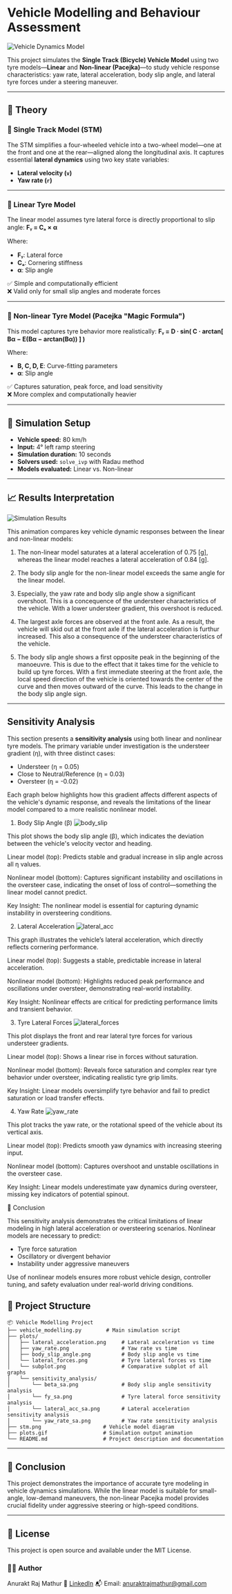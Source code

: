 # Vehicle Modelling and Behaviour Assessment

![Vehicle Dynamics Model](stm.png)

This project simulates the **Single Track (Bicycle) Vehicle Model** using two tyre models—**Linear** and **Non-linear (Pacejka)**—to study vehicle response characteristics: yaw rate, lateral acceleration, body slip angle, and lateral tyre forces under a steering maneuver.

---

## 🚗 Theory

### 🔹 Single Track Model (STM)

The STM simplifies a four-wheeled vehicle into a two-wheel model—one at the front and one at the rear—aligned along the longitudinal axis. It captures essential **lateral dynamics** using two key state variables:
- **Lateral velocity (`v`)**
- **Yaw rate (`r`)**

---

### 🔸 Linear Tyre Model

The linear model assumes tyre lateral force is directly proportional to slip angle:
**Fᵧ = Cₐ × α**

Where:
- **Fᵧ**: Lateral force  
- **Cₐ**: Cornering stiffness  
- **α**: Slip angle

✅ Simple and computationally efficient  
❌ Valid only for small slip angles and moderate forces

---

### 🔸 Non-linear Tyre Model (Pacejka "Magic Formula")

This model captures tyre behavior more realistically:
**Fᵧ = D · sin( C · arctan[ Bα − E(Bα − arctan(Bα)) ] )**

Where:
- **B, C, D, E**: Curve-fitting parameters  
- **α**: Slip angle

✅ Captures saturation, peak force, and load sensitivity  
❌ More complex and computationally heavier

---

## 🧪 Simulation Setup

- **Vehicle speed:** 80 km/h  
- **Input:** 4° left ramp steering  
- **Simulation duration:** 10 seconds  
- **Solvers used:** `solve_ivp` with Radau method  
- **Models evaluated:** Linear vs. Non-linear

---

## 📈 Results Interpretation

![Simulation Results](plots.gif)

This animation compares key vehicle dynamic responses between the linear and non-linear models:

1. The non-linear model saturates at a lateral acceleration of 0.75 [g], whereas the linear model reaches a lateral acceleration of 0.84 [g].

2. The body slip angle for the non-linear model exceeds the same angle for the linear model.

3. Especially, the yaw rate and body slip angle show a significant overshoot. This is a concequence of the understeer characteristics of the vehicle. With a lower understeer gradient, this overshoot is reduced.

4. The largest axle forces are observed at the front axle. As a result, the vehicle will skid out at the front axle if the lateral acceleration is furthur increased. This also a consequence of the understeer characteristics of the vehicle.

5. The body slip angle shows a first opposite peak in the beginning of the manoeuvre. This is due to the effect that it takes time for the vehicle to build up tyre forces. With a first immediate steering at the front axle, the local speed direction of the vehicle is oriented towards the center of the curve and then moves outward of the curve. This leads to the change in the body slip angle sign.

---

## Sensitivity Analysis
This section presents a **sensitivity analysis** using both linear and nonlinear tyre models. The primary variable under investigation is the understeer gradient (η), with three distinct cases:

- Understeer (η = 0.05)
- Close to Neutral/Reference (η = 0.03)
- Oversteer (η = -0.02)

Each graph below highlights how this gradient affects different aspects of the vehicle's dynamic response, and reveals the limitations of the linear model compared to a more realistic nonlinear model.

1. Body Slip Angle (β)
![body_slip](./Plots/sensitivity_analysis/beta_sa.png)

This plot shows the body slip angle (β), which indicates the deviation between the vehicle's velocity vector and heading.

Linear model (top): Predicts stable and gradual increase in slip angle across all η values.

Nonlinear model (bottom): Captures significant instability and oscillations in the oversteer case, indicating the onset of loss of control—something the linear model cannot predict.

Key Insight: The nonlinear model is essential for capturing dynamic instability in oversteering conditions.

2. Lateral Acceleration 
![lateral_acc](./Plots/sensitivity_analysis/lateral_acc_sa.png)

This graph illustrates the vehicle’s lateral acceleration, which directly reflects cornering performance.

Linear model (top): Suggests a stable, predictable increase in lateral acceleration.

Nonlinear model (bottom): Highlights reduced peak performance and oscillations under oversteer, demonstrating real-world instability.

Key Insight: Nonlinear effects are critical for predicting performance limits and transient behavior.

3. Tyre Lateral Forces
![lateral_forces](/Plots/sensitivity_analysis/lateral_acc_sa.png)

This plot displays the front and rear lateral tyre forces for various understeer gradients.

Linear model (top): Shows a linear rise in forces without saturation.

Nonlinear model (bottom): Reveals force saturation and complex rear tyre behavior under oversteer, indicating realistic tyre grip limits.

Key Insight: Linear models oversimplify tyre behavior and fail to predict saturation or load transfer effects.

4. Yaw Rate
![yaw_rate](./Plots/sensitivity_analysis/yaw_rate_sa.png)

This plot tracks the yaw rate, or the rotational speed of the vehicle about its vertical axis.

Linear model (top): Predicts smooth yaw dynamics with increasing steering input.

Nonlinear model (bottom): Captures overshoot and unstable oscillations in the oversteer case.

Key Insight: Linear models underestimate yaw dynamics during oversteer, missing key indicators of potential spinout.

📝 Conclusion

This sensitivity analysis demonstrates the critical limitations of linear modeling in high lateral acceleration or oversteering scenarios. Nonlinear models are necessary to predict:

- Tyre force saturation
- Oscillatory or divergent behavior
- Instability under aggressive maneuvers

Use of nonlinear models ensures more robust vehicle design, controller tuning, and safety evaluation under real-world driving conditions.



## 📁 Project Structure

```plaintext
📦 Vehicle Modelling Project
├── vehicle_modelling.py        # Main simulation script
├── plots/
│   ├── lateral_acceleration.png     # Lateral acceleration vs time
│   ├── yaw_rate.png                 # Yaw rate vs time
│   ├── body_slip_angle.png          # Body slip angle vs time
│   └── lateral_forces.png           # Tyre lateral forces vs time
│   └── subplot.png                  # Comparative subplot of all graphs 
│   └── sensitivity_analysis/
│       └── beta_sa.png              # Body slip angle sensitivity analysis
│       └── fy_sa.png                # Tyre lateral force sensitivity analysis
│       └── lateral_acc_sa.png       # Lateral acceleration sensitivity analysis
│       └── yaw_rate_sa.png          # Yaw rate sensitivity analysis         
├── stm.png                    # Vehicle model diagram
├── plots.gif                  # Simulation output animation
└── README.md                  # Project description and documentation
```
---

## 📌 Conclusion

This project demonstrates the importance of accurate tyre modeling in vehicle dynamics simulations. While the linear model is suitable for small-angle, low-demand maneuvers, the non-linear Pacejka model provides crucial fidelity under aggressive steering or high-speed conditions.

---

## 📄 License
This project is open source and available under the MIT License.

### 🙋‍♂️ Author
Anurakt Raj Mathur
💼 [LinkedIn](https://www.linkedin.com/in/anurakt-raj-mathur)
📬 Email: anuraktrajmathur@gmail.com

